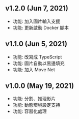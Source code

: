 ## v1.2.0 (Jun 7, 2021)

- 功能: 加入圖片輸入支援
- 功能: 更新啟動 Docker 腳本

## v1.1.0 (Jun 5, 2021)

- 功能: 改寫成 TypeScript
- 功能: 圖片自動以黑邊填充
- 功能: 加入 Move Net

## v1.0.0 (May 19, 2021)

- 功能: 分割、推理影片
- 功能: 動態環境設定支持
- 功能: 容器化處理
